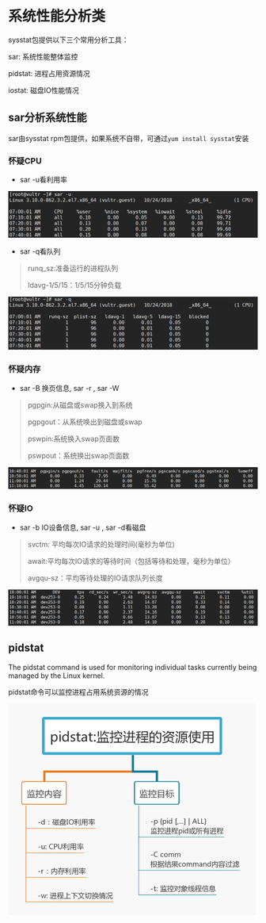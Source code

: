 # 系统性能分析类

sysstat包提供以下三个常用分析工具：

sar: 系统性能整体监控

pidstat: 进程占用资源情况

iostat: 磁盘IO性能情况

## sar分析系统性能

sar由sysstat rpm包提供，如果系统不自带，可通过`yum install sysstat`安装

### 怀疑CPU

- sar -u看利用率

![sar_u](../pics/sar_u.png)

- sar -q看队列

>runq_sz:准备运行的进程队列
>
>ldavg-1/5/15：1/5/15分钟负载

![sar_q](../pics/sar_q.png)

### 怀疑内存

- sar -B 换页信息, sar -r , sar -W

>pgpgin:从磁盘或swap换入到系统
>
>pgpgout：从系统唤出到磁盘或swap
>
>pswpin:系统换入swap页面数
>
>pswpout：系统换出swap页面数

![sar_b](../pics/sar_b.png)

### 怀疑IO

- sar -b IO设备信息, sar -u , sar -d看磁盘

>svctm: 平均每次IO请求的处理时间(毫秒为单位)
>
>await:平均每次IO请求的等待时间（包括等待和处理，毫秒为单位）
>
>avgqu-sz：平均等待处理的IO请求队列长度

![sar_d](../pics/sar_d.png)

## pidstat

The pidstat command is used for monitoring individual tasks currently being managed by the Linux kernel.

pidstat命令可以监控进程占用系统资源的情况

![pidstat](../pics/pidstat.png)